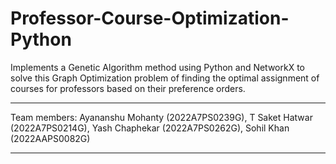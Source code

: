 # Professor-Course-Optimization-Python
Implements a Genetic Algorithm method using Python and NetworkX to solve this Graph Optimization problem of finding the optimal assignment of courses for professors based on their preference orders.
<hr>
Team members:
 Ayananshu Mohanty (2022A7PS0239G),
 T Saket Hatwar (2022A7PS0214G),
 Yash Chaphekar (2022A7PS0262G),
 Sohil Khan (2022AAPS0082G)
<hr>


